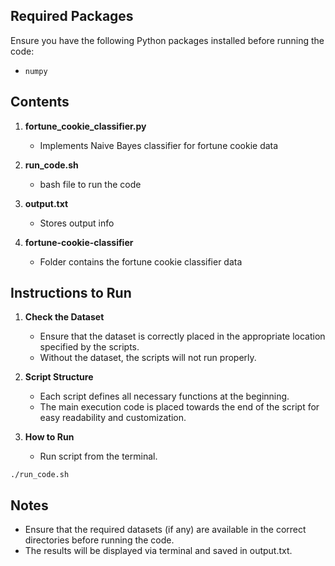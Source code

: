 ## Required Packages
Ensure you have the following Python packages installed before running the code:
- `numpy`

## Contents

1. **fortune_cookie_classifier.py**
   - Implements Naive Bayes classifier for fortune cookie data

2. **run_code.sh**
   - bash file to run the code

3. **output.txt**
   - Stores output info

4. **fortune-cookie-classifier**
   - Folder contains the fortune cookie classifier data

## Instructions to Run

1. **Check the Dataset**
   - Ensure that the dataset is correctly placed in the appropriate location specified by the scripts.
   - Without the dataset, the scripts will not run properly.

2. **Script Structure**
   - Each script defines all necessary functions at the beginning.
   - The main execution code is placed towards the end of the script for easy readability and customization.

3. **How to Run**
   - Run script from the terminal. 

`./run_code.sh`

## Notes
- Ensure that the required datasets (if any) are available in the correct directories before running the code.
- The results will be displayed via terminal and saved in output.txt.
